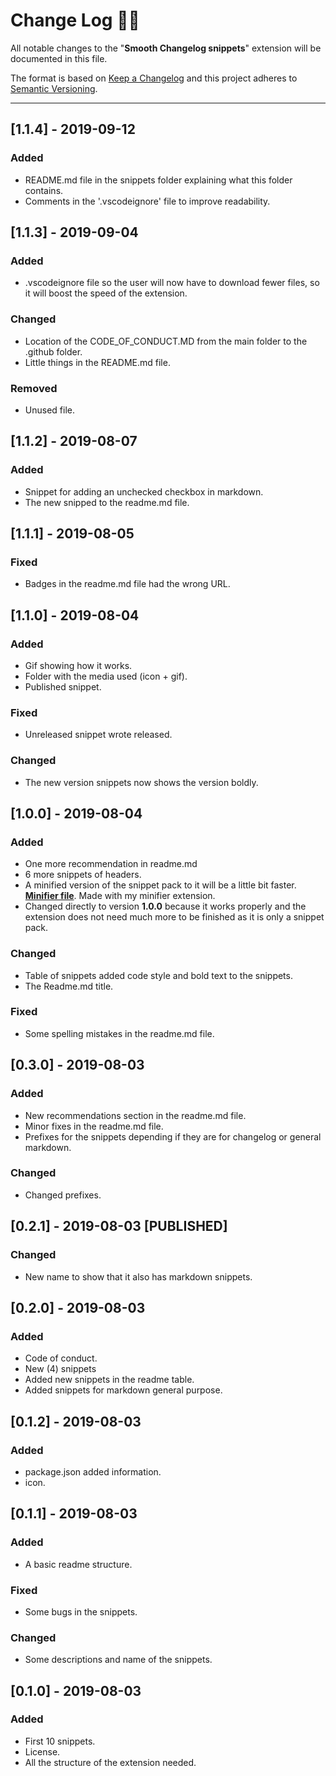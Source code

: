 <!-- markdownlint-disable MD024-->
# **Change Log** 📜📝

All notable changes to the "**Smooth Changelog snippets**" extension will be documented in this file.

The format is based on [Keep a Changelog](https://keepachangelog.com/en/1.0.0/) and this project adheres to [Semantic Versioning](https://semver.org/spec/v2.0.0.html).

---

## [**1.1.4**] - 2019-09-12

### Added

* README.md file in the snippets folder explaining what this folder contains.
* Comments in the '.vscodeignore' file to improve readability.

## [**1.1.3**] - 2019-09-04

### Added

* .vscodeignore file so the user will now have to download fewer files, so it will boost the speed of the extension.

### Changed

* Location of the CODE_OF_CONDUCT.MD from the main folder to the .github folder.
* Little things in the README.md file.

### Removed

* Unused file.

## [**1.1.2**] - 2019-08-07

### Added

* Snippet for adding an unchecked checkbox in markdown.
* The new snipped to the readme.md file.

## [**1.1.1**] - 2019-08-05

### Fixed

* Badges in the readme.md file had the wrong URL.

## [**1.1.0**] - 2019-08-04

### Added

* Gif showing how it works.
* Folder with the media used (icon + gif).
* Published snippet.

### Fixed

* Unreleased snippet wrote released.

### Changed

* The new version snippets now shows the version boldly.

## [**1.0.0**] - 2019-08-04

### Added

* One more recommendation in readme.md
* 6 more snippets of headers.
* A minified version of the snippet pack to it will be a little bit faster. [**Minifier file**](snippets/snippets-min.json). Made with my minifier extension.
* Changed directly to version **1.0.0** because it works properly and the extension does not need much more to be finished as it is only a snippet pack.

### Changed

* Table of snippets added code style and bold text to the snippets.
* The Readme.md title.

### Fixed

* Some spelling mistakes in the readme.md file.

## [**0.3.0**] - 2019-08-03

### Added

* New recommendations section in the readme.md file.
* Minor fixes in the readme.md file.
* Prefixes for the snippets depending if they are for changelog or general markdown.

### Changed

* Changed prefixes.

## [**0.2.1**] - 2019-08-03 [**PUBLISHED**]

### Changed

* New name to show that it also has markdown snippets.

## [**0.2.0**] - 2019-08-03

### Added

* Code of conduct.
* New (4) snippets
* Added new snippets in the readme table.
* Added snippets for markdown general purpose.

## [**0.1.2**] - 2019-08-03

### Added

* package.json added information.
* icon.

## [**0.1.1**] - 2019-08-03

### Added

* A basic readme structure.

### Fixed

* Some bugs in the snippets.

### Changed

* Some descriptions and name of the snippets.

## [**0.1.0**] - 2019-08-03

### Added

* First 10 snippets.
* License.
* All the structure of the extension needed.
